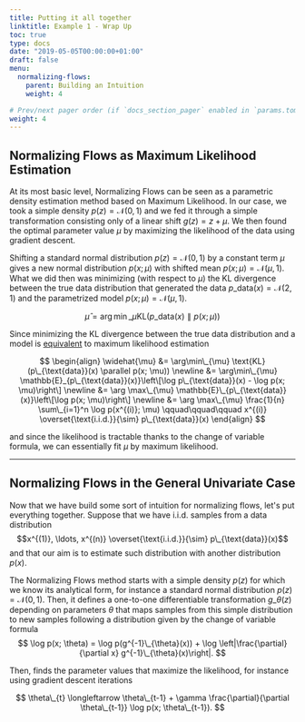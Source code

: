 ```yaml
---
title: Putting it all together
linktitle: Example 1 - Wrap Up
toc: true
type: docs
date: "2019-05-05T00:00:00+01:00"
draft: false
menu:
  normalizing-flows:
    parent: Building an Intuition
    weight: 4

# Prev/next pager order (if `docs_section_pager` enabled in `params.toml`)
weight: 4
---
```


## Normalizing Flows as Maximum Likelihood Estimation

At its most basic level, Normalizing Flows can be seen as a parametric density estimation method based on Maximum Likelihood. In our case, we took a simple density $p(z) = \mathcal{N}(0, 1)$ and we fed it through a simple transformation consisting only of a linear shift $g(z) = z + \mu$. We then found the optimal parameter value $\mu$ by maximizing the likelihood of the data using gradient descent. 

Shifting a standard normal distribution $p(z) = \mathcal{N}(0, 1)$ by a constant term $\mu$ gives a new normal distribution $p(x; \mu)$ with shifted mean $p(x; \mu) = \mathcal{N}(\mu, 1)$. What we did then was minimizing (with respect to $\mu$) the KL divergence between the true data distribution that generated the data $p\_{\text{data}}(x) = \mathcal{N}(2, 1)$ and the parametrized model $p(x; \mu) = \mathcal{N}(\mu, 1)$.  

$$
\widehat{\mu} = \arg\min\_{\mu} \text{KL}(p\_{\text{data}}(x) \parallel p(x; \mu))
$$

Since minimizing the KL divergence between the true data distribution and a model is [equivalent](https://www.jessicayung.com/maximum-likelihood-as-minimising-kl-divergence/) to maximum likelihood estimation

$$
\begin{align}
  \widehat{\mu} 
  &= \arg\min\_{\mu} \text{KL}(p\_{\text{data}}(x) \parallel p(x; \mu)) \newline
  &= \arg\min\_{\mu} \mathbb{E}_{p\_{\text{data}}(x)}\left\[\log p\_{\text{data}}(x) - \log p(x; \mu)\right\] \newline
  &= \arg \max\_{\mu} \mathbb{E}\_{p\_{\text{data}}(x)}\left\[\log p(x; \mu)\right\] \newline
  &= \arg \max\_{\mu} \frac{1}{n} \sum\_{i=1}^n \log p(x^{(i)}; \mu) \qquad\qquad\qquad x^{(i)} \overset{\text{i.i.d.}}{\sim} p\_{\text{data}}(x) 
\end{align}
$$

and since the likelihood is tractable thanks to the change of variable formula, we can essentially fit $\mu$ by maximum likelihood. 


---


## Normalizing Flows in the General Univariate Case
Now that we have build some sort of intuition for normalizing flows, let's put everything together. Suppose that we have i.i.d. samples from a data distribution 
$$x^{(1)}, \ldots, x^{(n)} \overset{\text{i.i.d.}}{\sim} p\_{\text{data}}(x)$$
and that our aim is to estimate such distribution with another distribution $p(x)$. 

The Normalizing Flows method starts with a simple density $p(z)$ for which we know its analytical form, for instance a standard normal distribution $p(z) = \mathcal{N}(0, 1)$. Then, it defines a one-to-one differentiable transformation $g\_{\theta}(z)$ depending on parameters $\theta$ that maps samples from this simple distribution to new samples following a distribution given by the change of variable formula
$$
\log p(x; \theta) = \log p(g^{-1}\_{\theta}(x)) + \log \left|\frac{\partial}{\partial x} g^{-1}\_{\theta}(x)\right|.
$$

Then, finds the parameter values that maximize the likelihood, for instance using gradient descent iterations

$$
\theta\_{t} \longleftarrow \theta\_{t-1} + \gamma \frac{\partial}{\partial \theta\_{t-1}} \log p(x; \theta\_{t-1}).
$$
